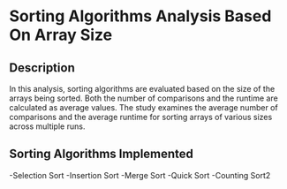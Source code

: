 # Sorting Algorithms Analysis Based On Array Size
## Description
In this analysis, sorting algorithms are evaluated based on the size of the arrays being sorted. Both the number of comparisons and the runtime are calculated as average values. The study examines the average number of comparisons and the average runtime for sorting arrays of various sizes across multiple runs.

## Sorting Algorithms Implemented
-Selection Sort
-Insertion Sort
-Merge Sort
-Quick Sort
-Counting Sort2

